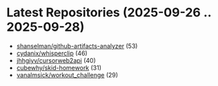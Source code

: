 # Latest Repositories (2025-09-26 .. 2025-09-28)

- [shanselman/github-artifacts-analyzer](https://github.com/shanselman/github-artifacts-analyzer) (53)
- [cydanix/whisperclip](https://github.com/cydanix/whisperclip) (46)
- [jhhgiyv/cursorweb2api](https://github.com/jhhgiyv/cursorweb2api) (40)
- [cubewhy/skid-homework](https://github.com/cubewhy/skid-homework) (31)
- [vanalmsick/workout_challenge](https://github.com/vanalmsick/workout_challenge) (29)
